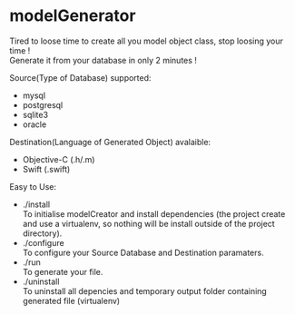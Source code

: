 # modelGenerator

Tired to loose time to create all you model object class, stop loosing your time !  
Generate it from your database in only 2 minutes !  

Source(Type of Database) supported: 

- mysql
- postgresql
- sqlite3
- oracle

Destination(Language of Generated Object) avalaible: 

- Objective-C (.h/.m)
- Swift (.swift)

Easy to Use: 

- ./install  
  To initialise modelCreator and install dependencies (the project create and use a virtualenv, so nothing will be install outside of the project directory).
- ./configure  
  To configure your Source Database and Destination paramaters.
- ./run  
  To generate your file.
- ./uninstall  
  To uninstall all depencies and temporary output folder containing generated file (virtualenv)
  
